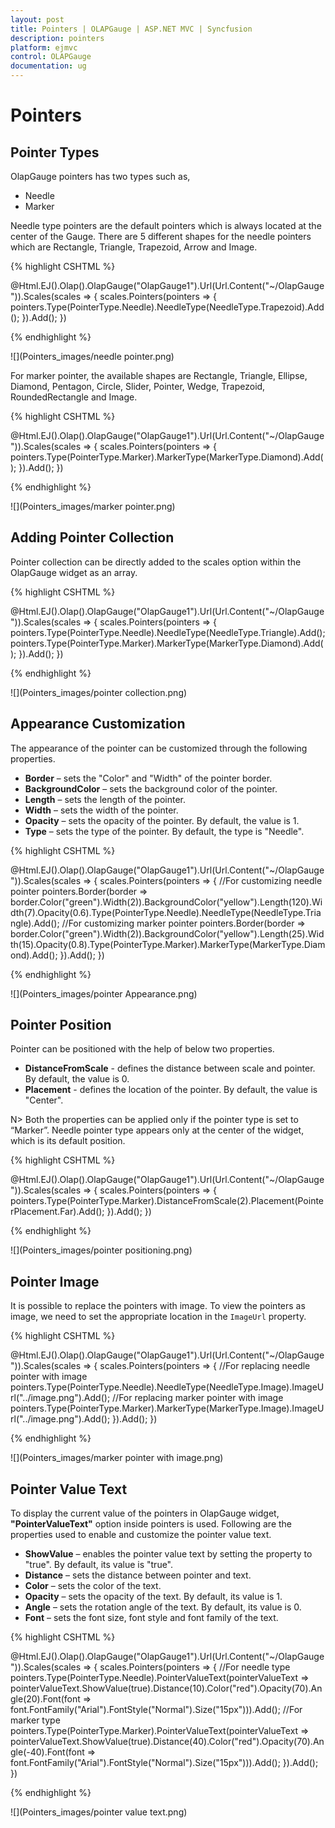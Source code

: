 ```yaml
---
layout: post
title: Pointers | OLAPGauge | ASP.NET MVC | Syncfusion
description: pointers
platform: ejmvc
control: OLAPGauge
documentation: ug
---
```


# Pointers

## Pointer Types

OlapGauge pointers has two types such as,

* Needle
* Marker

Needle type pointers are the default pointers which is always located at the center of the Gauge. There are 5 different shapes for the needle pointers which are Rectangle, Triangle, Trapezoid, Arrow and Image.

{% highlight CSHTML %}

@Html.EJ().Olap().OlapGauge("OlapGauge1").Url(Url.Content("~/OlapGauge")).Scales(scales => { scales.Pointers(pointers => { pointers.Type(PointerType.Needle).NeedleType(NeedleType.Trapezoid).Add(); }).Add(); })

{% endhighlight  %}

![](Pointers_images/needle pointer.png) 

For marker pointer, the available shapes are Rectangle, Triangle, Ellipse, Diamond, Pentagon, Circle, Slider, Pointer, Wedge, Trapezoid, RoundedRectangle and Image.

{% highlight CSHTML %}

@Html.EJ().Olap().OlapGauge("OlapGauge1").Url(Url.Content("~/OlapGauge")).Scales(scales => { scales.Pointers(pointers => { pointers.Type(PointerType.Marker).MarkerType(MarkerType.Diamond).Add(); }).Add(); })

{% endhighlight  %}

![](Pointers_images/marker pointer.png) 

## Adding Pointer Collection

Pointer collection can be directly added to the scales option within the OlapGauge widget as an array. 

{% highlight CSHTML %}

@Html.EJ().Olap().OlapGauge("OlapGauge1").Url(Url.Content("~/OlapGauge")).Scales(scales => { scales.Pointers(pointers => { pointers.Type(PointerType.Needle).NeedleType(NeedleType.Triangle).Add(); pointers.Type(PointerType.Marker).MarkerType(MarkerType.Diamond).Add(); }).Add(); })

{% endhighlight %}

![](Pointers_images/pointer collection.png) 

## Appearance Customization

The appearance of the pointer can be customized through the following properties.

* **Border** – sets the "Color" and "Width" of the pointer border.
* **BackgroundColor** – sets the background color of the pointer.
* **Length** – sets the length of the pointer.
* **Width** – sets the width of the pointer.
* **Opacity** – sets the opacity of the pointer.  By default, the value is 1.
* **Type** – sets the type of the pointer.  By default, the type is "Needle".

{% highlight CSHTML %}

@Html.EJ().Olap().OlapGauge("OlapGauge1").Url(Url.Content("~/OlapGauge")).Scales(scales => {
    scales.Pointers(pointers => { 
        //For customizing needle pointer
        pointers.Border(border => border.Color("green").Width(2)).BackgroundColor("yellow").Length(120).Width(7).Opacity(0.6).Type(PointerType.Needle).NeedleType(NeedleType.Triangle).Add();
        //For customizing marker pointer 
        pointers.Border(border => border.Color("green").Width(2)).BackgroundColor("yellow").Length(25).Width(15).Opacity(0.8).Type(PointerType.Marker).MarkerType(MarkerType.Diamond).Add();
    }).Add();
})

{% endhighlight %}

![](Pointers_images/pointer Appearance.png) 

## Pointer Position

Pointer can be positioned with the help of below two properties.

* **DistanceFromScale** -  defines the distance between scale and pointer. By default, the value is 0.
* **Placement** -  defines the location of the pointer. By default, the value is "Center".

N> Both the properties can be applied only if the pointer type is set to “Marker”. Needle pointer type appears only at the center of the widget, which is its default position.

{% highlight CSHTML %}

@Html.EJ().Olap().OlapGauge("OlapGauge1").Url(Url.Content("~/OlapGauge")).Scales(scales => {
scales.Pointers(pointers => { pointers.Type(PointerType.Marker).DistanceFromScale(2).Placement(PointerPlacement.Far).Add(); }).Add();
})

{% endhighlight  %}

![](Pointers_images/pointer positioning.png) 

## Pointer Image

It is possible to replace the pointers with image. To view the pointers as image, we need to set the appropriate location in the `ImageUrl` property.

{% highlight CSHTML %}

@Html.EJ().Olap().OlapGauge("OlapGauge1").Url(Url.Content("~/OlapGauge")).Scales(scales => {
    scales.Pointers(pointers => {
        //For replacing needle pointer with image        
        pointers.Type(PointerType.Needle).NeedleType(NeedleType.Image).ImageUrl("../image.png").Add();
        //For replacing marker pointer with image        
        pointers.Type(PointerType.Marker).MarkerType(MarkerType.Image).ImageUrl("../image.png").Add();
    }).Add();
})

{% endhighlight  %}

![](Pointers_images/marker pointer with image.png) 

## Pointer Value Text

To display the current value of the pointers in OlapGauge widget, **"PointerValueText"** option inside pointers is used.  Following are the properties used to enable and customize the pointer value text.
 
* **ShowValue** – enables the pointer value text by setting the property to "true". By default, its value is "true".
* **Distance** – sets the distance between pointer and text.
* **Color** – sets the color of the text.
* **Opacity** – sets the opacity of the text. By default, its value is 1.
* **Angle** – sets the rotation angle of the text. By default, its value is 0.
* **Font** – sets the font size, font style and font family of the text.

{% highlight CSHTML %}

@Html.EJ().Olap().OlapGauge("OlapGauge1").Url(Url.Content("~/OlapGauge")).Scales(scales => {
    scales.Pointers(pointers => {
        //For needle type
        pointers.Type(PointerType.Needle).PointerValueText(pointerValueText => pointerValueText.ShowValue(true).Distance(10).Color("red").Opacity(70).Angle(20).Font(font => font.FontFamily("Arial").FontStyle("Normal").Size("15px"))).Add();
        //For marker type
pointers.Type(PointerType.Marker).PointerValueText(pointerValueText => pointerValueText.ShowValue(true).Distance(40).Color("red").Opacity(70).Angle(-40).Font(font => font.FontFamily("Arial").FontStyle("Normal").Size("15px"))).Add(); 
    }).Add();
})

{% endhighlight  %}

![](Pointers_images/pointer value text.png) 
